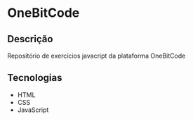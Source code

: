 # OneBitCode

## Descrição

Repositório de exercícios javacript da plataforma OneBitCode

## Tecnologias

- HTML
- CSS
- JavaScript
